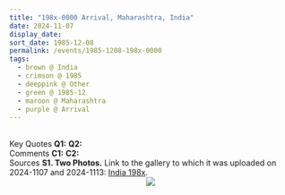 ```yaml
---
title: "198x-0000 Arrival, Maharashtra, India"
date: 2024-11-07
display_date: 
sort_date: 1985-12-08
permalink: /events/1985-1208-198x-0000
tags:
  - brown @ India
  - crimson @ 1985
  - deeppink @ Other
  - green @ 1985-12
  - maroon @ Maharashtra
  - purple @ Arrival  
---
```


<br>

<wave-list>
  <list-title color="DarkSeaGreen" width="55">Key Quotes</list-title>
  <list-item color="BlanchedAlmond" width="280"><b>Q1:</b> <i></i></list-item>
  <list-item color="Lavender" width="280"><b>Q2:</b> <i></i></list-item>
</wave-list>

<br>

<wave-list>
  <list-title color="DarkSeaGreen" width="55">Comments</list-title>
  <list-item color="BlanchedAlmond" width="280"><b>C1:</b> <i></i></list-item>
  <list-item color="Lavender" width="280"><b>C2:</b> <i></i></list-item>
</wave-list>

<br>

<wave-list>
  <list-title color="DarkSeaGreen" width="40">Sources</list-title>
  <list-item color="BlanchedAlmond"  width="280"><b>S1. Two Photos.</b> Link to the gallery to which it was uploaded on 2024-1107 and 2024-1113: <a href="https://eternalmoments.smugmug.com/Cuntries/India/198x/">India 198x</a>.</list-item>
</wave-list>

<div style="text-align: center"><img src="https://pub-823d44bb4c8e45f198d25ae0ff8f8c77.r2.dev/198x-0000_Arrival_Maharashtra_India_01_(Arati)_(Raj_Kunwar_Raul_Collection_owned_by_Mahipalsingh_Jaisingh_Raul_scanned_by_Ankit_Khare).jpg" /></div>